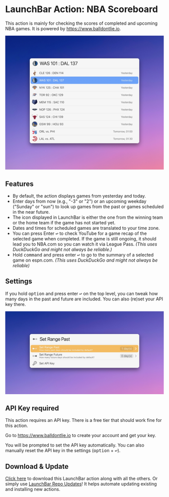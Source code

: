 # LaunchBar Action: NBA Scoreboard 

This action is mainly for checking the scores of completed and upcoming NBA games. It is powered by https://www.balldontlie.io.

<img src="01.jpg" width="868"/> 


## Features

- By default, the action displays games from yesterday and today.
- Enter days from now (e.g., "-3" or "2") or an upcoming weekday ("Sunday" or "sun") to look up games from the past or games scheduled in the near future.
- The icon displayed in LaunchBar is either the one from the winning team or the home team if the game has not started yet.
- Dates and times for scheduled games are translated to your time zone.
- You can press Enter <kbd>↩</kbd> to check YouTube for a game recap of the selected game when completed. If the game is still ongoing, it should lead you to NBA.com so you can watch it via League Pass. *(This uses DuckDuckGo and might not always be reliable.)*
- Hold <kbd>command</kbd> and press enter <kbd>↩</kbd> to go to the summary of a selected game on espn.com. *(This uses DuckDuckGo and might not always be reliable)*

## Settings

If you hold <kbd>option</kbd> and press enter <kbd>↩</kbd> on the top level, you can tweak how many days in the past and future are included. You can also (re)set your API key there. 

<img src="02.jpg" width="868"/> 


## API Key required

This action requires an API key. There is a free tier that should work fine for this action.

Go to https://www.balldontlie.io to create your account and get your key.

You will be prompted to set the API key automatically. You can also manually reset the API key in the settings (<kbd>option</kbd> + <kbd>↩</kbd>).

## Download & Update

[Click here](https://github.com/Ptujec/LaunchBar/archive/refs/heads/master.zip) to download this LaunchBar action along with all the others. Or simply use [LaunchBar Repo Updates](https://github.com/Ptujec/LaunchBar/tree/master/LB-Repo-Updates#launchbar-repo-updates-action)! It helps automate updating existing and installing new actions.